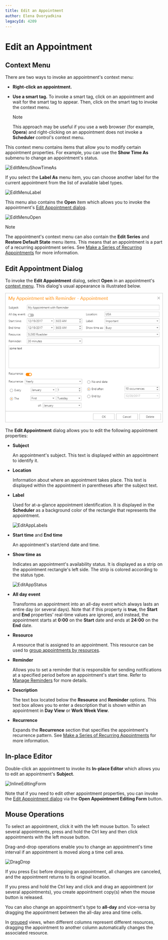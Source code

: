 ```yaml
---
title: Edit an Appointment
author: Elena Dvoryadkina
legacyId: 4209
---
```

# Edit an Appointment
## <a name="contextmenu"/>Context Menu
There are two ways to invoke an appointment's context menu:
* **Right-click an appointment.**
* **Use a smart tag.** To invoke a smart tag, click on an appointment and wait for the smart tag to appear. Then, click on the smart tag to invoke the context menu.
	
	> [!NOTE]
	> This approach may be useful if you use a web browser (for example, **Opera**) and right-clicking on an appointment does not invoke a **Scheduler** control's context menu.

This context menu contains items that allow you to modify certain appointment properties. For example, you can use the **Show Time As** submenu to change an appointment's status.

![EditMenuShowTimeAs](../../../images/img8234.png)

If you select the **Label As** menu item, you can choose another label for the current appointment from the list of available label types.

![EditMenuLabel](../../../images/img8235.png)

This menu also contains the **Open** item which allows you to invoke the appointment's [Edit Appointment dialog](#editappointmentdialog).

![EditMenuOpen](../../../images/img8233.png)

> [!NOTE]
> The appointment's context menu can also contain the **Edit Series** and **Restore Default State** menu items. This means that an appointment is a part of a recurring appointment series. See [Make a Series of Recurring Appointments](make-a-series-of-recurring-appointments.md) for more information.

## <a name="editappointmentdialog"/>Edit Appointment Dialog
To invoke the **Edit Appointment** dialog, select **Open** in an appointment's [context menu](#contextmenu). This dialog's usual appearance is illustrated below.

![EditForm](../../../images/app-reminders.png)

The **Edit Appointment** dialog allows you to edit the following appointment properties:
* **Subject**
	
	An appointment's subject. This text is displayed within an appointment to identify it.
* **Location**
	
	Information about where an appointment takes place. This text is displayed within the appointment in parentheses after the subject text.
* **Label**
	
	Used for at-a-glance appointment identification. It is displayed in the **Scheduler** as a background color of the rectangle that represents the appointment.
	
	![EditAppLabels](../../../images/img12069.png)
* **Start time** and **End time**
	
	An appointment's start/end date and time.
* **Show time as**
	
	Indicates an appointment's availability status. It is displayed as a strip on the appointment rectangle's left side. The strip is colored according to the status type.
	
	![EditAppStatus](../../../images/img12070.png)
* **All day event**
	
	Transforms an appointment into an all-day event which always lasts an entire day (or several days). Note that if this property is **true**, the **Start** and **End** properties' real-time values are ignored, and instead, the appointment starts at **0:00** on the **Start** date and ends at **24:00** on the **End** date.
* **Resource**
	
	A resource that is assigned to an appointment. This resource can be used to [group appointments by resources](../layout-customization/scheduler-grouping.md).
* **Reminder**
	
	Allows you to set a reminder that is responsible for sending notifications at a specified period before an appointment's start time. Refer to [Manage Reminders](manage-reminders.md) for more details.
* **Description**
	
	The text box located below the **Resource** and **Reminder** options. This text box allows you to enter a description that is shown within an appointment in **Day View** or **Work Week View**.
* **Recurrence**
	
	Expands the **Recurrence** section that specifies the appointment's recurrence pattern. See [Make a Series of Recurring Appointments](make-a-series-of-recurring-appointments.md) for more information.

## In-place Editor
Double-click an appointment to invoke its **In-place Editor** which allows you to edit an appointment's **Subject**.

![InlineEditingForm](../../../images/img8237.png)

Note that if you need to edit other appointment properties, you can invoke the [Edit Appointment dialog](#editappointmentdialog) via the **Open Appointment Editing Form** button.

## Mouse Operations
To select an appointment, click it with the left mouse button. To select several appointments, press and hold the Ctrl key and then click appointments with the left mouse button.

Drag-and-drop operations enable you to change an appointment's time interval if an appointment is moved along a time cell area.

![DragDrop](../../../images/img8239.png)

If you press Esc before dropping an appointment, all changes are canceled, and the appointment returns to its original location.

If you press and hold the Ctrl key and click and drag an appointment (or several appointments), you create appointment copy(s) when the mouse button is released.

You can also change an appointment's type to **all-day** and vice-versa by dragging the appointment between the all-day area and time cells.

In [grouped](../layout-customization/scheduler-grouping.md) views, when different columns represent different resources, dragging the appointment to another column automatically changes the associated resource.
